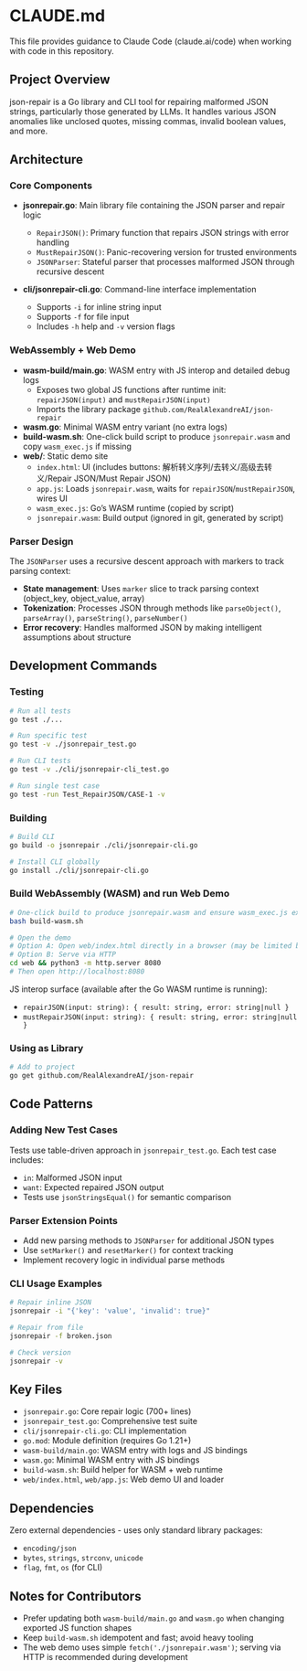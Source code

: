 # CLAUDE.md

This file provides guidance to Claude Code (claude.ai/code) when working with code in this repository.

## Project Overview

json-repair is a Go library and CLI tool for repairing malformed JSON strings, particularly those generated by LLMs. It handles various JSON anomalies like unclosed quotes, missing commas, invalid boolean values, and more.

## Architecture

### Core Components

- **jsonrepair.go**: Main library file containing the JSON parser and repair logic
  - `RepairJSON()`: Primary function that repairs JSON strings with error handling
  - `MustRepairJSON()`: Panic-recovering version for trusted environments
  - `JSONParser`: Stateful parser that processes malformed JSON through recursive descent

- **cli/jsonrepair-cli.go**: Command-line interface implementation
  - Supports `-i` for inline string input
  - Supports `-f` for file input
  - Includes `-h` help and `-v` version flags

### WebAssembly + Web Demo

- **wasm-build/main.go**: WASM entry with JS interop and detailed debug logs
  - Exposes two global JS functions after runtime init: `repairJSON(input)` and `mustRepairJSON(input)`
  - Imports the library package `github.com/RealAlexandreAI/json-repair`
- **wasm.go**: Minimal WASM entry variant (no extra logs)
- **build-wasm.sh**: One-click build script to produce `jsonrepair.wasm` and copy `wasm_exec.js` if missing
- **web/**: Static demo site
  - `index.html`: UI (includes buttons: 解析转义序列/去转义/高级去转义/Repair JSON/Must Repair JSON)
  - `app.js`: Loads `jsonrepair.wasm`, waits for `repairJSON`/`mustRepairJSON`, wires UI
  - `wasm_exec.js`: Go’s WASM runtime (copied by script)
  - `jsonrepair.wasm`: Build output (ignored in git, generated by script)

### Parser Design

The `JSONParser` uses a recursive descent approach with markers to track parsing context:
- **State management**: Uses `marker` slice to track parsing context (object_key, object_value, array)
- **Tokenization**: Processes JSON through methods like `parseObject()`, `parseArray()`, `parseString()`, `parseNumber()`
- **Error recovery**: Handles malformed JSON by making intelligent assumptions about structure

## Development Commands

### Testing
```bash
# Run all tests
go test ./...

# Run specific test
go test -v ./jsonrepair_test.go

# Run CLI tests
go test -v ./cli/jsonrepair-cli_test.go

# Run single test case
go test -run Test_RepairJSON/CASE-1 -v
```

### Building
```bash
# Build CLI
go build -o jsonrepair ./cli/jsonrepair-cli.go

# Install CLI globally
go install ./cli/jsonrepair-cli.go
```

### Build WebAssembly (WASM) and run Web Demo
```bash
# One-click build to produce jsonrepair.wasm and ensure wasm_exec.js exists
bash build-wasm.sh

# Open the demo
# Option A: Open web/index.html directly in a browser (may be limited by browser file:// policy)
# Option B: Serve via HTTP
cd web && python3 -m http.server 8080
# Then open http://localhost:8080
```

JS interop surface (available after the Go WASM runtime is running):
- `repairJSON(input: string): { result: string, error: string|null }`
- `mustRepairJSON(input: string): { result: string, error: string|null }`

### Using as Library
```bash
# Add to project
go get github.com/RealAlexandreAI/json-repair
```

## Code Patterns

### Adding New Test Cases
Tests use table-driven approach in `jsonrepair_test.go`. Each test case includes:
- `in`: Malformed JSON input
- `want`: Expected repaired JSON output
- Tests use `jsonStringsEqual()` for semantic comparison

### Parser Extension Points
- Add new parsing methods to `JSONParser` for additional JSON types
- Use `setMarker()` and `resetMarker()` for context tracking
- Implement recovery logic in individual parse methods

### CLI Usage Examples
```bash
# Repair inline JSON
jsonrepair -i "{'key': 'value', 'invalid': true}"

# Repair from file
jsonrepair -f broken.json

# Check version
jsonrepair -v
```

## Key Files

- `jsonrepair.go`: Core repair logic (700+ lines)
- `jsonrepair_test.go`: Comprehensive test suite
- `cli/jsonrepair-cli.go`: CLI implementation
- `go.mod`: Module definition (requires Go 1.21+)
- `wasm-build/main.go`: WASM entry with logs and JS bindings
- `wasm.go`: Minimal WASM entry with JS bindings
- `build-wasm.sh`: Build helper for WASM + web runtime
- `web/index.html`, `web/app.js`: Web demo UI and loader

## Dependencies

Zero external dependencies - uses only standard library packages:
- `encoding/json`
- `bytes`, `strings`, `strconv`, `unicode`
- `flag`, `fmt`, `os` (for CLI)

## Notes for Contributors

- Prefer updating both `wasm-build/main.go` and `wasm.go` when changing exported JS function shapes
- Keep `build-wasm.sh` idempotent and fast; avoid heavy tooling
- The web demo uses simple `fetch('./jsonrepair.wasm')`; serving via HTTP is recommended during development